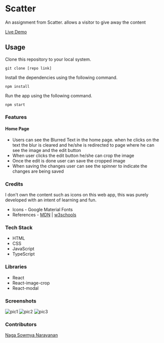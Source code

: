 # Scatter 

An assignment from Scatter. allows a visitor to give away the content

 [Live Demo]()

## Usage


 Clone this repository to your local system.

```
git clone [repo link]
```


 Install the dependencies using the following command.

```
npm install
```


 Run the app using the following command.

```
npm start
```



### Features

#### Home Page

- Users can see the Blurred Text in the home page. when he clicks on the text the blur is cleared and he/she is redirected to page where he can see the image and the edit button
- When user clicks the edit button he/she can crop the image
- Once the edit is done user can save the cropped image
- When saving the changes user can see the spinner to indicate the changes are being saved



### Credits

I don't own the content such as icons on this web app, this was purely developed with an intent of learning and fun.

- Icons - Google Material Fonts
- References - [MDN](https://developer.mozilla.org/en-US/) | [w3schools](https://www.w3schools.com/)



### Tech Stack

- HTML
- CSS
- JavaScript
- TypeScript



### Libraries

- React
- React-image-crop
- React-modal



### Screenshots

![pic1](https://user-images.githubusercontent.com/51481112/127728826-1da9b27f-d56f-4169-abd9-20b10c63a0d5.jpg)
![pic2](https://user-images.githubusercontent.com/51481112/127728832-7488d5bf-5b2f-4f0f-8665-f1a5f9b313d4.jpg)
![pic3](https://user-images.githubusercontent.com/51481112/127728837-b4c578ff-f453-4f19-b410-e1e8270f5163.jpg)



### Contributors

 [Naga Sowmya Narayanan](https://naga12031998.github.io/)
